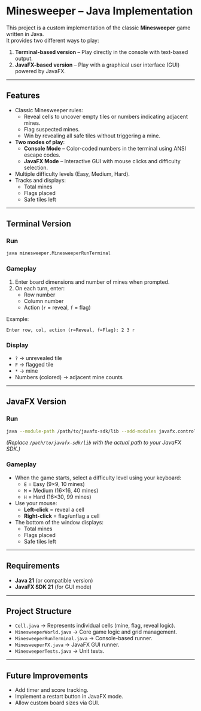 

# Minesweeper – Java Implementation  

This project is a custom implementation of the classic **Minesweeper** game written in Java.  
It provides two different ways to play:  

1. **Terminal-based version** – Play directly in the console with text-based output.  
2. **JavaFX-based version** – Play with a graphical user interface (GUI) powered by JavaFX.  

---

## Features
- Classic Minesweeper rules:
  - Reveal cells to uncover empty tiles or numbers indicating adjacent mines.
  - Flag suspected mines.
  - Win by revealing all safe tiles without triggering a mine.
- **Two modes of play**:
  - **Console Mode** – Color-coded numbers in the terminal using ANSI escape codes.  
  - **JavaFX Mode** – Interactive GUI with mouse clicks and difficulty selection.  
- Multiple difficulty levels (Easy, Medium, Hard).  
- Tracks and displays:
  - Total mines  
  - Flags placed  
  - Safe tiles left  

---

## Terminal Version  

### Run
```bash
java minesweeper.MinesweeperRunTerminal
```

### Gameplay
1. Enter board dimensions and number of mines when prompted.  
2. On each turn, enter:
   - Row number
   - Column number
   - Action (`r` = reveal, `f` = flag)  

Example:
```
Enter row, col, action (r=Reveal, f=Flag): 2 3 r
```

### Display
- `?` → unrevealed tile  
- `F` → flagged tile  
- `*` → mine  
- Numbers (colored) → adjacent mine counts  

---

## JavaFX Version  

### Run
```bash
java --module-path /path/to/javafx-sdk/lib --add-modules javafx.controls,javafx.fxml minesweeper.MinesweeperFX
```

*(Replace `/path/to/javafx-sdk/lib` with the actual path to your JavaFX SDK.)*

### Gameplay
- When the game starts, select a difficulty level using your keyboard:
  - `E` = Easy (9×9, 10 mines)  
  - `M` = Medium (16×16, 40 mines)  
  - `H` = Hard (16×30, 99 mines)  
- Use your mouse:
  - **Left-click** = reveal a cell  
  - **Right-click** = flag/unflag a cell  
- The bottom of the window displays:
  - Total mines  
  - Flags placed  
  - Safe tiles left  

---

## Requirements
- **Java 21** (or compatible version)  
- **JavaFX SDK 21** (for GUI mode)  

---

## Project Structure
- `Cell.java` → Represents individual cells (mine, flag, reveal logic).  
- `MinesweeperWorld.java` → Core game logic and grid management.  
- `MinesweeperRunTerminal.java` → Console-based runner.  
- `MinesweeperFX.java` → JavaFX GUI runner.  
- `MinesweeperTests.java` → Unit tests.  

---

## Future Improvements
- Add timer and score tracking.  
- Implement a restart button in JavaFX mode.  
- Allow custom board sizes via GUI.  